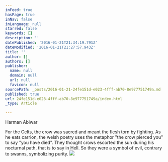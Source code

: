 ```yaml
---
inFeed: true
hasPage: true
inNav: false
inLanguage: null
starred: false
keywords: []
description: ''
datePublished: '2016-01-21T21:34:19.791Z'
dateModified: '2016-01-21T21:27:57.943Z'
title: ''
author: []
authors: []
publisher:
  name: null
  domain: null
  url: null
  favicon: null
sourcePath: _posts/2016-01-21-24fe151d-e023-4fff-ab70-8e977751749a.md
published: true
url: 24fe151d-e023-4fff-ab70-8e977751749a/index.html
_type: Article

---
```

Harman Abiwar

For the Celts, the crow was sacred and meant the flesh torn by fighting. As he eats carrion, the welsh poetry uses the metaphor "the crow pierced you" to say "you have died". They thought crows escorted the sun during his nocturnal path, that is to say in Hell. So they were a symbol of evil, contrary to swanns, symbolizing purity.
![](https://the-grid-user-content.s3-us-west-2.amazonaws.com/e31b23a7-dfb2-4cdb-9654-2cc6ede57eba.jpg)